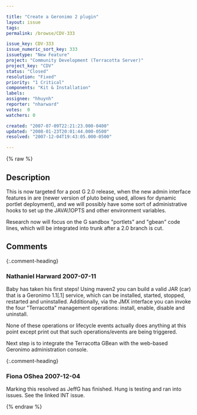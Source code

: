 ```yaml
---

title: "Create a Geronimo 2 plugin"
layout: issue
tags: 
permalink: /browse/CDV-333

issue_key: CDV-333
issue_numeric_sort_key: 333
issuetype: "New Feature"
project: "Community Development (Terracotta Server)"
project_key: "CDV"
status: "Closed"
resolution: "Fixed"
priority: "1 Critical"
components: "Kit & Installation"
labels: 
assignee: "hhuynh"
reporter: "nharward"
votes:  0
watchers: 0

created: "2007-07-09T22:21:23.000-0400"
updated: "2008-01-23T20:01:44.000-0500"
resolved: "2007-12-04T19:43:05.000-0500"

---
```




{% raw %}



## Description

<div markdown="1" class="description">

This is now targeted for a post G 2.0 release, when the new admin interface features in are (newer version of pluto being used, allows for dynamic portlet deployment), and we will possibly have some sort of administrative hooks to set up the JAVA\1OPTS and other environment variables.

Research now will focus on the G sandbox "portlets" and "gbean" code lines, which will be integrated into trunk after a 2.0 branch is cut.

</div>

## Comments


{:.comment-heading}
### **Nathaniel Harward** <span class="date">2007-07-11</span>

<div markdown="1" class="comment">

Baby has taken his first steps!  Using maven2 you can build a valid JAR (car) that is a Geronimo 1.1[.1] service, which can be installed, started, stopped, restarted and uninstalled.  Additionally, via the JMX interface you can invoke the four "Terracotta" management operations: install, enable, disable and uninstall.

None of these operations or lifecycle events actually does anything at this point except print out that such operations/events are being triggered.

Next step is to integrate the Terracotta GBean with the web-based Geronimo administration console.

</div>


{:.comment-heading}
### **Fiona OShea** <span class="date">2007-12-04</span>

<div markdown="1" class="comment">

Marking this resolved as JeffG has finished. Hung is testing and ran into issues. See the linked INT issue.

</div>



{% endraw %}
